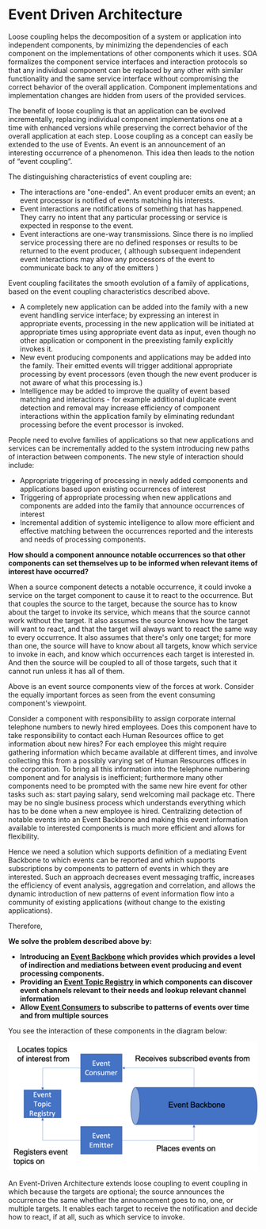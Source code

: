 # Event Driven Architecture

Loose coupling helps the decomposition of a system or application into independent components, by minimizing the dependencies of each component on the implementations of other components which it uses. SOA formalizes the component service interfaces and interaction protocols so that any individual component can be replaced by any other with similar functionality and the same service interface  without compromising the correct behavior of the overall application. Component implementations and implementation changes are hidden from users of the provided services. 

The benefit of loose coupling is that an application can be evolved incrementally, replacing individual component implementations one at a time with enhanced versions while preserving the correct behavior of the overall application at each step.   Loose coupling as a concept can easily be extended to the use of Events.  An event is an announcement of an interesting occurrence of a phenomenon.  This idea then leads to the notion of “event coupling”.

The distinguishing characteristics of event coupling are: 

+	The interactions are "one-ended". An event producer emits an event; an event processor is notified of events matching his interests. 
+ Event interactions are notifications of something that has happened. They carry no intent that any particular processing or service is expected in response to the event. 
+	Event interactions are one-way transmissions. Since there is no implied service processing there are no defined responses or results to be returned to the event producer, ( although subsequent independent event interactions may allow any processors of the event to communicate back to any of the emitters ) 

Event coupling facilitates the smooth evolution of a family of applications, based on the event coupling characteristics described above. 

+	A completely new application can be added into the family with a new event handling service interface; by expressing an interest in appropriate events, processing in the new application will be initiated at appropriate times using appropriate event data as input, even though no other application or component in the preexisting family explicitly invokes it. 
+	New event producing components and applications may be added into the family. Their emitted events will trigger additional appropriate processing by event processors (even though the new event producer is not aware of what this processing is.) 
+	Intelligence may be added to improve the quality of event based matching and interactions - for example additional duplicate event detection and removal may increase efficiency of component interactions within the application family by eliminating redundant processing before the event processor is invoked. 

People need to evolve families of applications so that new applications and services can be incrementally added to the system introducing new paths of interaction between components. The new style of interaction should include:

+	Appropriate triggering of processing in newly added components and applications based upon existing occurrences of interest
+	Triggering of appropriate processing when new applications and components are added into the family that announce occurrences of interest
+	Incremental addition of systemic intelligence to allow more efficient and effective matching between the occurrences reported and the interests and needs of processing components. 

**How should a component announce notable occurrences so that other components can set themselves up to be informed when relevant items of interest have occurred?**

When a source component detects a notable occurrence, it could invoke a service on the target component to cause it to react to the occurrence. But that couples the source to the target, because the source has to know about the target to invoke its service, which means that the source cannot work without the target. It also assumes the source knows how the target will want to react, and that the target will always want to react the same way to every occurrence. It also assumes that there's only one target; for more than one, the source will have to know about all targets, know which service to invoke in each, and know which occurrences each target is interested in. And then the source will be coupled to all of those targets, such that it cannot run unless it has all of them.

Above is an event source components view of the forces at work. Consider the equally important forces as seen from the event consuming component's viewpoint. 

Consider a component with responsibility to assign corporate internal telephone numbers to newly hired employees. Does this component have to take responsibility to contact each Human Resources office to get information about new hires? For each employee this might require gathering information which became available at different times, and involve collecting this from a possibly varying set of Human Resources offices in the corporation. To bring all this information into the telephone numbering component and for analysis is inefficient; furthermore many other components need to be prompted with the same new hire event for other tasks such as: start paying salary, send welcoming mail package etc. There may be no single business process which understands everything which has to be done when a new employee is hired. Centralizing detection of notable events into an Event Backbone and making this event information available to interested components is much more efficient and allows for flexibility.

Hence we need a solution which supports definition of a mediating Event Backbone to which events can be reported and which supports subscriptions by components to pattern of events in which they are interested. Such an approach decreases event messaging traffic, increases the efficiency of event analysis, aggregation and correlation, and allows the dynamic introduction of new patterns of event information flow into a community of existing applications (without change to the existing applications). 

Therefore,

**We solve the problem described above by:** 
+	**Introducing an [Event Backbone](Event-Backbone.md) which provides which provides a level of indirection and mediations between event producing and event processing components.**
+ **Providing an [Event Topic Registry](Event-Topic-Registry.md) in which components can discover event channels relevant to their needs and lookup relevant channel information**  
+	**Allow [Event Consumers](Event-Consumer.md) to subscribe to patterns of events over time and from multiple sources**

You see the interaction of these components in the diagram below:

![Event Architecture](../assets/EventArchitecture.png)

An Event-Driven Architecture extends loose coupling to event coupling in which because the targets are optional; the source announces the occurrence the same whether the announcement goes to no, one, or multiple targets. It enables each target to receive the notification and decide how to react, if at all, such as which service to invoke.
